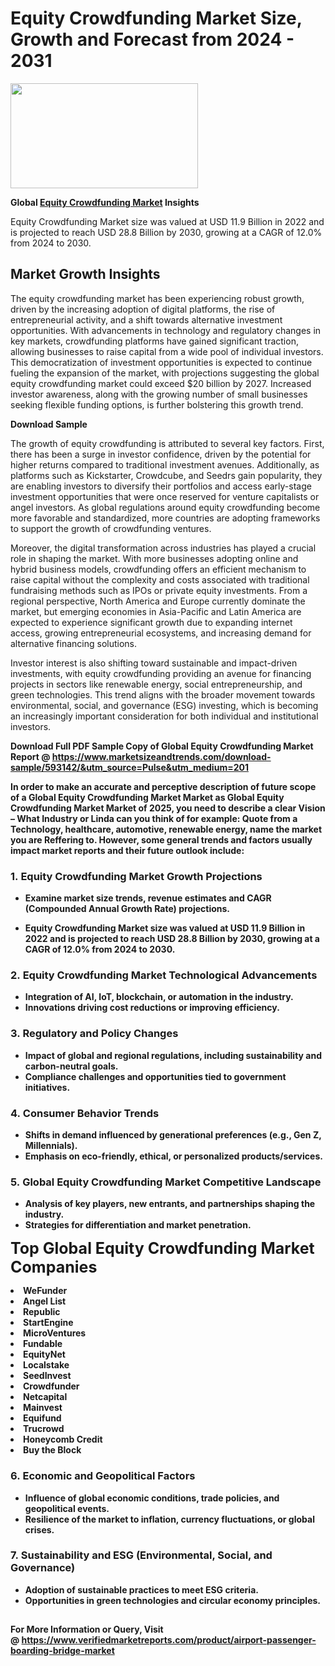 <H1>Equity Crowdfunding Market Size, Growth and Forecast from 2024 - 2031</H1><img class="aligncenter size-medium wp-image-584254" src="https://thirdeyenews.in/wp-content/uploads/2024/09/Global-Market-Research-300x168.jpeg" alt="" width="300" height="168" /><p><strong>Global&nbsp;<a href="https://www.marketsizeandtrends.com/download-sample/593142/&amp;utm_source=Pulse&amp;utm_medium=201">Equity Crowdfunding Market</a> Insights</strong></p><p>Equity Crowdfunding Market size was valued at USD 11.9 Billion in 2022 and is projected to reach USD 28.8 Billion by 2030, growing at a CAGR of 12.0% from 2024 to 2030.</p><p><h2>Market Growth Insights</h2> <p>The equity crowdfunding market has been experiencing robust growth, driven by the increasing adoption of digital platforms, the rise of entrepreneurial activity, and a shift towards alternative investment opportunities. With advancements in technology and regulatory changes in key markets, crowdfunding platforms have gained significant traction, allowing businesses to raise capital from a wide pool of individual investors. This democratization of investment opportunities is expected to continue fueling the expansion of the market, with projections suggesting the global equity crowdfunding market could exceed $20 billion by 2027. Increased investor awareness, along with the growing number of small businesses seeking flexible funding options, is further bolstering this growth trend.</p> <p><strong>Download Sample</strong></p> <p>The growth of equity crowdfunding is attributed to several key factors. First, there has been a surge in investor confidence, driven by the potential for higher returns compared to traditional investment avenues. Additionally, as platforms such as Kickstarter, Crowdcube, and Seedrs gain popularity, they are enabling investors to diversify their portfolios and access early-stage investment opportunities that were once reserved for venture capitalists or angel investors. As global regulations around equity crowdfunding become more favorable and standardized, more countries are adopting frameworks to support the growth of crowdfunding ventures.</p> <p>Moreover, the digital transformation across industries has played a crucial role in shaping the market. With more businesses adopting online and hybrid business models, crowdfunding offers an efficient mechanism to raise capital without the complexity and costs associated with traditional fundraising methods such as IPOs or private equity investments. From a regional perspective, North America and Europe currently dominate the market, but emerging economies in Asia-Pacific and Latin America are expected to experience significant growth due to expanding internet access, growing entrepreneurial ecosystems, and increasing demand for alternative financing solutions.</p> <p>Investor interest is also shifting toward sustainable and impact-driven investments, with equity crowdfunding providing an avenue for financing projects in sectors like renewable energy, social entrepreneurship, and green technologies. This trend aligns with the broader movement towards environmental, social, and governance (ESG) investing, which is becoming an increasingly important consideration for both individual and institutional investors.</p> <p><strong></p><p><span class=""><strong>Download Full PDF Sample Copy of Global Equity Crowdfunding Market Report</strong> @ <a href="https://www.marketsizeandtrends.com/download-sample/593142/&amp;utm_source=Pulse&amp;utm_medium=201" target="_blank">https://www.marketsizeandtrends.com/download-sample/593142/&amp;utm_source=Pulse&amp;utm_medium=201</a></span></p><p>In order to make an accurate and perceptive description of future scope of a Global&nbsp;Equity Crowdfunding Market Market as Global&nbsp;Equity Crowdfunding Market Market of 2025, you need to describe a clear Vision &ndash; What Industry or Linda can you think of for example: Quote from a Technology, healthcare, automotive, renewable energy, name the market you are Reffering to. However, some general trends and factors usually impact market reports and their future outlook include:</p><h3>1.&nbsp;<strong>Equity Crowdfunding Market Growth Projections</strong></h3><ul><li>Examine market size trends, revenue estimates and CAGR (Compounded Annual Growth Rate) projections.</li><li><p>Equity Crowdfunding Market size was valued at USD 11.9 Billion in 2022 and is projected to reach USD 28.8 Billion by 2030, growing at a CAGR of 12.0% from 2024 to 2030.</p></li></ul><h3>2.&nbsp;<strong>Equity Crowdfunding Market Technological Advancements</strong></h3><ul><li>Integration of AI, IoT, blockchain, or automation in the industry.</li><li>Innovations driving cost reductions or improving efficiency.</li></ul><h3>3.&nbsp;<strong>Regulatory and Policy Changes</strong></h3><ul><li>Impact of global and regional regulations, including sustainability and carbon-neutral goals.</li><li>Compliance challenges and opportunities tied to government initiatives.</li></ul><h3>4.&nbsp;<strong>Consumer Behavior Trends</strong></h3><ul><li>Shifts in demand influenced by generational preferences (e.g., Gen Z, Millennials).</li><li>Emphasis on eco-friendly, ethical, or personalized products/services.</li></ul><h3>5.&nbsp;<strong>Global Equity Crowdfunding Market Competitive Landscape</strong></h3><ul><li>Analysis of key players, new entrants, and partnerships shaping the industry.</li><li>Strategies for differentiation and market penetration.</li></ul><p data-pm-slice="1 1 []"><span style="color: inherit; font-family: inherit; font-size: 25px;">Top Global Equity Crowdfunding Market Companies</span></p><div class="" data-test-id=""><p><li>WeFunder</li><li> Angel List</li><li> Republic</li><li> StartEngine</li><li> MicroVentures</li><li> Fundable</li><li> EquityNet</li><li> Localstake</li><li> SeedInvest</li><li> Crowdfunder</li><li> Netcapital</li><li> Mainvest</li><li> Equifund</li><li> Trucrowd</li><li> Honeycomb Credit</li><li> Buy the Block</li></p></div><h3>6.&nbsp;<strong>Economic and Geopolitical Factors</strong></h3><ul><li>Influence of global economic conditions, trade policies, and geopolitical events.</li><li>Resilience of the market to inflation, currency fluctuations, or global crises.</li></ul><h3>7.&nbsp;<strong>Sustainability and ESG (Environmental, Social, and Governance)</strong></h3><ul><li>Adoption of sustainable practices to meet ESG criteria.</li><li>Opportunities in green technologies and circular economy principles.</li></ul><h2><strong style="font-size: 14px;">For More Information or Query, Visit @&nbsp;</strong><a style="background-color: #ffffff; font-size: 14px;" href="https://www.marketsizeandtrends.com/report/equity-crowdfunding-market/" target="_blank">https://www.verifiedmarketreports.com/product/airport-passenger-boarding-bridge-market</a></h2>
